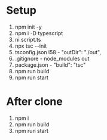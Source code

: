 # Setup

1. npm init -y
2. npm i -D typescript
3. ni script.ts
4. npx tsc --init
5. tsconfig.json l58 - "outDir": "./out",
6. .gitignore - node_modules out
7. package.json - "build": "tsc"
8. npm run build
9. npm run start

# After clone

1. npm i
2. npm run build
3. npm run start